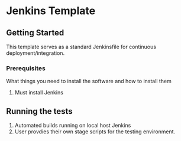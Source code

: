 # Jenkins Template

## Getting Started

This template serves as a standard Jenkinsfile for continuous deployment/integration.

### Prerequisites

What things you need to install the software and how to install them

1. Must install Jenkins

## Running the tests

1. Automated builds running on local host Jenkins
2. User provdies their own stage scripts for the testing environment.

